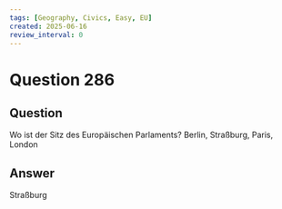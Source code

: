 ```yaml
---
tags: [Geography, Civics, Easy, EU]
created: 2025-06-16
review_interval: 0
---
```


# Question 286

## Question

Wo ist der Sitz des Europäischen Parlaments? Berlin, Straßburg, Paris, London

## Answer

Straßburg
